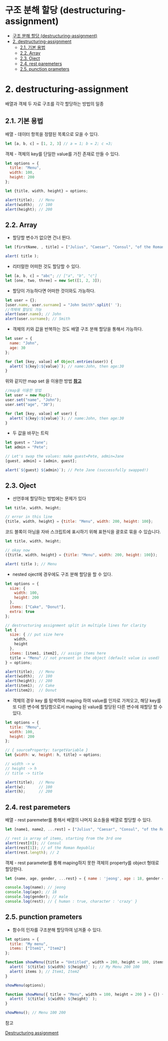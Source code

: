 # 구조 분해 할당 (destructuring-assignment)

- [구조 분해 할당 (destructuring-assignment)](#구조-분해-할당-destructuring-assignment)
- [2. destructuring-assignment](#2-destructuring-assignment)
  - [2.1. 기본 용법](#21-기본-용법)
  - [2.2. Array](#22-array)
  - [2.3. Oject](#23-oject)
  - [2.4. rest paremeters](#24-rest-paremeters)
  - [2.5. punction prameters](#25-punction-prameters)

# 2. destructuring-assignment

배열과 객체 두 자료 구조를 각각 할당하는 방법의 일종

## 2.1. 기본 용법

배열 - 데이터 항목을 정렬된 목록으로 모을 수 있다.

```jsx
let [a, b, c] = [1, 2, 3] // a = 1; b = 2; c =3;
```

객체 - 객체의 key를 단일한 value를 가진 존재로 만들 수 있다.

```jsx
let options = {
  title: "Menu",
  width: 100,
  height: 200
};

let {title, width, height} = options;

alert(title);  // Menu
alert(width);  // 100
alert(height); // 200
```

## 2.2. Array

- 할당할 변수가 없으면 건너 뛴다.

```jsx
let [firstName, , title] = ["Julius", "Caesar", "Consul", "of the Roman Republic"];

alert( title );
```

- 리터럴한 어떠한 것도 할당할 수 있다.

```jsx
let [a, b, c] = "abc"; // ["a", "b", "c"]
let [one, two, three] = new Set([1, 2, 3]);
```

- 할당이 가능하다면 어떠한 것이와도 가능하다.

```jsx
let user = {};
[user.name, user.surname] = "John Smith".split(' ');
//객체에 할당도 가능
alert(user.name); // John
alert(user.surname); // Smith
```

- 객체의 키와 값을 반복하는 것도 배열 구조 분해 할당을 통해서 가능하다.

```jsx
let user = {
  name: "John",
  age: 30
};

for (let [key, value] of Object.entries(user)) {
  alert(`${key}:${value}`); // name:John, then age:30
}
```

위와 같지만 map set 을 이용한 방법 **[참고](https://ko.javascript.info/map-set)**

```jsx
//map을 이용한 방법
let user = new Map();
user.set("name", "John");
user.set("age", "30");

for (let [key, value] of user) {
  alert(`${key}:${value}`); // name:John, then age:30
}
```

- 두 값을 바꾸는 트릭

```jsx
let guest = "Jane";
let admin = "Pete";

// Let's swap the values: make guest=Pete, admin=Jane
[guest, admin] = [admin, guest];

alert(`${guest} ${admin}`); // Pete Jane (successfully swapped!)
```

## 2.3. Oject

- 선언후에 할당하는 방법에는 문제가 있다

```jsx
let title, width, height;

// error in this line
{title, width, height} = {title: "Menu", width: 200, height: 100};
```

코드 블록이 아님을 자바 스크립트에 표시하기 위해 표현식을 괄호로 묶을 수 있습니다.

```jsx
let title, width, height;

// okay now
({title, width, height} = {title: "Menu", width: 200, height: 100});

alert( title ); // Menu
```

- nested oject에 경우에도 구조 분해 할당을 할 수 있다.

```jsx
let options = {
  size: {
    width: 100,
    height: 200
  },
  items: ["Cake", "Donut"],
  extra: true
};

// destructuring assignment split in multiple lines for clarity
let {
  size: { // put size here
    width,
    height
  },
  items: [item1, item2], // assign items here
  title = "Menu" // not present in the object (default value is used)
} = options;

alert(title);  // Menu
alert(width);  // 100
alert(height); // 200
alert(item1);  // Cake
alert(item2);  // Donut
```

- 객체의 경우 key 를 탐색하여 maping 하여 value를 인자로 가져오고, 해당 key를 또 다른 변수에 할당함으로서 maping 된 value를 할당된 다른 변수에 재할당 할 수 있다.

```jsx
let options = {
  title: "Menu",
  width: 100,
  height: 200
};

// { sourceProperty: targetVariable }
let {width: w, height: h, title} = options;

// width -> w
// height -> h
// title -> title

alert(title);  // Menu
alert(w);      // 100
alert(h);      // 200
```

## 2.4. rest paremeters

배열 - rest paremeter를 통해서 배열의 나머지 요소들을 배열로 할당할 수 있다.

```jsx
let [name1, name2, ...rest] = ["Julius", "Caesar", "Consul", "of the Roman Republic"];

// rest is array of items, starting from the 3rd one
alert(rest[0]); // Consul
alert(rest[1]); // of the Roman Republic
alert(rest.length); // 2
```

객체 - rest parameter를 통해 maping하지 못한 객체의 property를 object 형태로 할당한다.

```jsx
let {name, age, gender, ...rest} = { name : 'jeong', age : 18, gender = 'male', human : true, character : 'crazy'}

console.log(name); // jeong
console.log(age); // 18
console.log(gender); // male
console.log(rest); // { human : true, character : 'crazy' }
```

## 2.5. punction prameters

- 함수의 인자를 구조분해 할당하여 넘겨줄 수 있다.

```jsx
let options = {
  title: "My menu",
  items: ["Item1", "Item2"]
};

function showMenu({title = "Untitled", width = 200, height = 100, items = []}) {
  alert( `${title} ${width} ${height}` ); // My Menu 200 100
  alert( items ); // Item1, Item2
}

showMenu(options);
```

```jsx
function showMenu({ title = "Menu", width = 100, height = 200 } = {}) {
  alert( `${title} ${width} ${height}` );
}

showMenu(); // Menu 100 200
```

참고

[Destructuring assignment](http://javascript.info/destructuring-assignment)